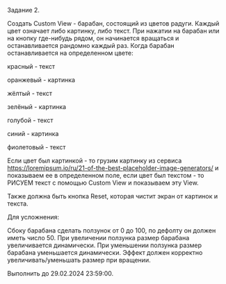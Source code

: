 Задание 2.

Создать Custom View - барабан, состоящий из цветов радуги. Каждый цвет означает либо картинку, либо текст. При нажатии на барабан или на кнопку где-нибудь рядом, он начинается вращаться и останавливается рандомно каждый раз. Когда барабан останавливается на определенном цвете:

красный - текст

оранжевый - картинка

жёлтый - текст

зелёный - картинка

голубой - текст

синий - картинка

фиолетовый - текст


Если цвет был картинкой - то грузим картинку из сервиса https://loremipsum.io/ru/21-of-the-best-placeholder-image-generators/ и показываем ее в определенном поле,
если цвет был текстом - то РИСУЕМ текст с помощью Custom View и показываем эту View.

Также должна быть кнопка Reset, которая чистит экран от картинок и текста.

Для усложнения:

Сбоку барабана сделать ползунок от 0 до 100, по дефолту он должен иметь число  50.
При увеличении ползунка размер барабана увеличивается динамически.
При уменьшении ползунка размер барабана уменьшается динамически.
Эффект должен корректно увеличивать/уменьшать размер при вращении.

Выполнить до 29.02.2024 23:59:00.
